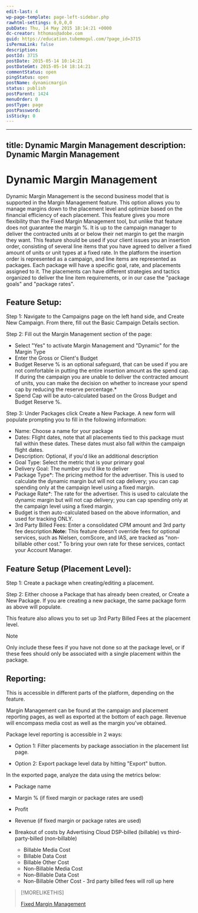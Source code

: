 ```yaml
---
edit-last: 4
wp-page-template: page-left-sidebar.php
rawhtml-settings: 0,0,0,0
pubDate: Thu, 14 May 2015 18:14:21 +0000
dc-creator: hthomas@adobe.com
guid: https://education.tubemogul.com/?page_id=3715
isPermaLink: false
description: 
postId: 3715
postDate: 2015-05-14 10:14:21
postDateGmt: 2015-05-14 18:14:21
commentStatus: open
pingStatus: open
postName: dynamicmargin
status: publish
postParent: 1424
menuOrder: 0
postType: page
postPassword: 
isSticky: 0
---
```


---
title: Dynamic Margin Management
description: Dynamic Margin Management
---

# Dynamic Margin Management

Dynamic Margin Management is the second business model that is supported in the Margin Management feature. This option allows you to manage margins down to the placement level and optimize based on the financial efficiency of each placement. This feature gives you more flexibility than the Fixed Margin Management tool, but unlike that feature does not guarantee the margin %. It is up to the campaign manager to deliver the contracted units at or below their net margin to get the margin they want.
This feature should be used if your client issues you an insertion order, consisting of several line items that you have agreed to deliver a fixed amount of units or unit types at a fixed rate. In the platform the insertion order is represented as a campaign, and line items are represented as packages. Each package will have a specific goal, rate, and placements assigned to it. The placements can have different strategies and tactics organized to deliver the line item requirements, or in our case the "package goals" and "package rates".

## Feature Setup:

Step 1: Navigate to the Campaigns page on the left hand side, and Create New Campaign. From there, fill out the Basic Campaign Details section.

<!--
[ ![campaign basics](/help/dsp/assets/campaign-basics1.png)](/help/dsp/assets/campaign-basics1.png)
-->

Step 2: Fill out the Margin Management section of the page:

<!--
[ ![image (7)](/help/dsp/assets/image-7.png)](/help/dsp/assets/image-7.png)
-->

* Select "Yes" to activate Margin Management and "Dynamic" for the Margin Type
* Enter the Gross or Client's Budget
* Budget Reserve % is an optional safeguard, that can be used if you are not comfortable in putting the entire insertion amount as the spend cap. If during the campaign you are unable to deliver the contracted amount of units, you can make the decision on whether to increase your spend cap by reducing the reserve percentage.&#42;
* Spend Cap will be auto-calculated based on the Gross Budget and Budget Reserve %.

Step 3: Under Packages click Create a New Package. A new form will populate prompting you to fill in the following information:

<!--
[ ![packages - campaign](/help/dsp/assets/packages-campaign.png)](/help/dsp/assets/packages-campaign.png)
-->

* Name: Choose a name for your package
* Dates: Flight dates, note that all placements tied to this package must fall within these dates. These dates must also fall within the campaign flight dates.
* Description: Optional, if you'd like an additional description
* Goal Type: Select the metric that is your primary goal
* Delivery Goal: The number you'd like to deliver
* Package Type&#42;: The pricing method for the advertiser. This is used to calculate the dynamic margin but will not cap delivery; you can cap spending only at the campaign level using a fixed margin.
* Package Rate&#42;: The rate for the advertiser. This is used to calculate the dynamic margin but will not cap delivery; you can cap spending only at the campaign level using a fixed margin.
* Budget is then auto-calculated based on the above information, and used for tracking ONLY.
* 3rd Party Billed Fees: Enter a consolidated CPM amount and 3rd party fee description.**Note:** This feature doesn't override fees for optional services, such as Nielsen, comScore, and IAS, are tracked as "non-billable other cost." To bring your own rate for these services, contact your Account Manager.
 

## Feature Setup (Placement Level):

Step 1: Create a package when creating/editing a placement.

<!--
[ ![package-placement](/help/dsp/assets/package-placement.png)](/help/dsp/assets/package-placement.png)
-->

Step 2: Either choose a Package that has already been created, or Create a New Package. If you are creating a new package, the same package form as above will populate.

<!--
[ ![package-placement2](/help/dsp/assets/package-placement2.png)](/help/dsp/assets/package-placement2.png)
-->

This feature also allows you to set up 3rd Party Billed Fees at the placement level.

<!--
[ ![3rdparty](/help/dsp/assets/3rdparty.png)](/help/dsp/assets/3rdparty.png)
-->

>[!NOTE]
>
>Only include these fees if you have not done so at the package level, or if these fees should only be associated with a single placement within the package.

## Reporting:

This is accessible in different parts of the platform, depending on the feature.

Margin Management can be found at the campaign and placement reporting pages, as well as exported at the bottom of each page. Revenue will encompass media cost as well as the margin you've obtained.

<!--
[ ![reporting-mm](/help/dsp/assets/reporting-mm.png)
-->

Package level reporting is accessible in 2 ways:

* Option 1: Filter placements by package association in the placement list page.

<!--
  [ ![package reporting1](/help/dsp/assets/package-reporting1.png)
 -->

* Option 2: Export package level data by hitting "Export" button.

<!--
  [ ![pacakagereporting2](/help/dsp/assets/pacakagereporting2.png)
-->

In the exported page, analyze the data using the metrics below:

* Package name
* Margin % (if fixed margin or package rates are used)
* Profit
* Revenue (if fixed margin or package rates are used)
* Breakout of costs by Advertising Cloud DSP-billed (billable) vs third-party-billed (non-billable)

  * Billable Media Cost
  * Billable Data Cost
  * Billable Other Cost
  * Non-Billable Media Cost
  * Non-Billable Data Cost
  * Non-Billable Other Cost - 3rd party billed fees will roll up here

>[!MORELIKETHIS]
>
>[Fixed Margin Management](fixedmargin.md)
